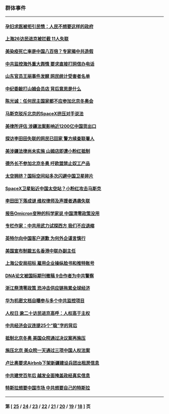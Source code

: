 ### 群体事件
---
#### [孕妇求医被拒引民愤：人民不想要这样的政府](../../pages/ncid279/n13487006.md) 
#### [上海26访民进京被拦截 11人失联](../../pages/ncid279/n13482841.md) 
#### [美染疫死亡率是中国八百倍？专家揭中共造假](../../pages/ncid279/n13481925.md) 
#### [中共监控海外重大舆情 要求直接打网信办电话](../../pages/ncid279/n13475177.md) 
#### [山东官员王丽事件发酵 网民统计受害者名单](../../pages/ncid279/n13473897.md) 
#### [中纪委敲打山姆会员店 背后意思是什么](../../pages/ncid279/n13473152.md) 
#### [陈光诚：任何民主国家都不应参加北京冬奥会](../../pages/ncid279/n13470340.md) 
#### [马斯克驳斥北京的SpaceX挤压对手说法](../../pages/ncid279/n13470161.md) 
#### [美律所评估 涉疆法案影响近1200亿中国货出口](../../pages/ncid279/n13470109.md) 
#### [探访李田田失联的网民已回家 警方续查联署人](../../pages/ncid279/n13469248.md) 
#### [美涉疆法律尚未实施 山姆店即遭小粉红抵制](../../pages/ncid279/n13468261.md) 
#### [德外长不参加北京冬奥 吁欧盟禁止奴工产品](../../pages/ncid279/n13467302.md) 
#### [太空拥挤？国际空间站多次闪避中国卫星碎片](../../pages/ncid279/n13465630.md) 
#### [SpaceX卫星贴近中国太空站？小粉红攻击马斯克](../../pages/ncid279/n13463012.md) 
#### [李田田下落成谜 维权律师及声援者遇袭失联](../../pages/ncid279/n13462248.md) 
#### [报告Omicron变种的科学家说 中国清零政策没用](../../pages/ncid279/n13459864.md) 
#### [专栏作家：中共用武力试探西方 我们不应退缩](../../pages/ncid279/n13458509.md) 
#### [英特尔向中国客户道歉 为何外企谨言慎行](../../pages/ncid279/n13456180.md) 
#### [美国宣布制裁五名香港中联办副主任](../../pages/ncid279/n13449451.md) 
#### [上海公安局招标 雇用企业操纵脸书和推特账号](../../pages/ncid279/n13449138.md) 
#### [DNA论文被国际期刊撤稿 9合作者为中共警察](../../pages/ncid279/n13440430.md) 
#### [浙江祭清零政策 恐冲击供应链拖累全球经济](../../pages/ncid279/n13440020.md) 
#### [华为机密文档自曝参与多个中共监控项目](../../pages/ncid279/n13437261.md) 
#### [人权日 逾二十访民进京高呼：人权高于主权](../../pages/ncid279/n13431056.md) 
#### [中共经济会议连提25个“稳”字的背后](../../pages/ncid279/n13430837.md) 
#### [抵制北京冬奥 美国众院通过决议案再施压](../../pages/ncid279/n13425652.md) 
#### [施压北京 美众院一天通过三项中国人权法案](../../pages/ncid279/n13425410.md) 
#### [卢比奥要求Airbnb下架新疆建设兵团出租房信息](../../pages/ncid279/n13422595.md) 
#### [中共建党百年后 越发全面掩盖政经真实信息](../../pages/ncid279/n13420493.md) 
#### [特斯拉想要中国市场 中共想要自己的特斯拉](../../pages/ncid279/n13417301.md) 

---
#### 第 [ [25](./25.md) / [24](./24.md) / [23](./23.md) / [22](./22.md) / [21](./21.md) / [20](./20.md) / [19](./19.md) / [18](./18.md) ] 页
